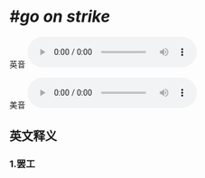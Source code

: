 # ***\#go on strike*** 
英音
<audio src="./media/go on strike1_AAC.aac" controls="controls"></audio>

美音
<audio src="./media/go on strike2_AAC.aac" controls="controls"></audio>



  

英文释义
---
### 1.**罢工**  


